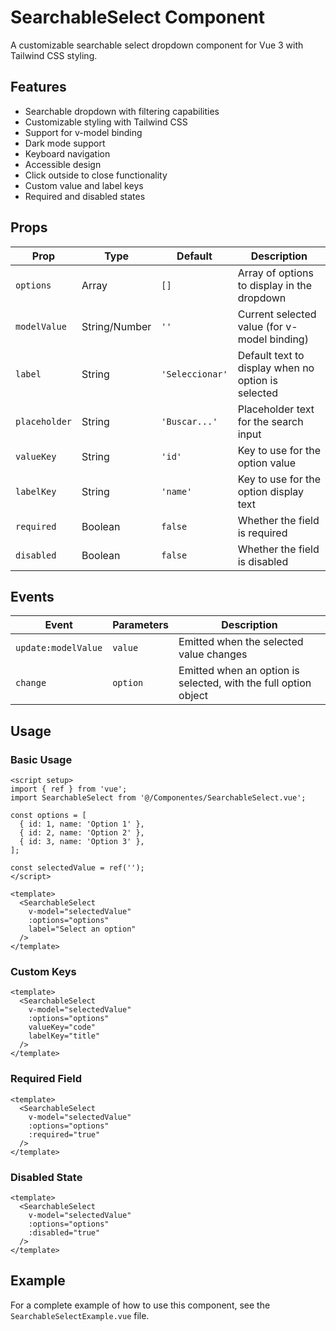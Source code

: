 # SearchableSelect Component

A customizable searchable select dropdown component for Vue 3 with Tailwind CSS styling.

## Features

- Searchable dropdown with filtering capabilities
- Customizable styling with Tailwind CSS
- Support for v-model binding
- Dark mode support
- Keyboard navigation
- Accessible design
- Click outside to close functionality
- Custom value and label keys
- Required and disabled states

## Props

| Prop | Type | Default | Description |
|------|------|---------|-------------|
| `options` | Array | `[]` | Array of options to display in the dropdown |
| `modelValue` | String/Number | `''` | Current selected value (for v-model binding) |
| `label` | String | `'Seleccionar'` | Default text to display when no option is selected |
| `placeholder` | String | `'Buscar...'` | Placeholder text for the search input |
| `valueKey` | String | `'id'` | Key to use for the option value |
| `labelKey` | String | `'name'` | Key to use for the option display text |
| `required` | Boolean | `false` | Whether the field is required |
| `disabled` | Boolean | `false` | Whether the field is disabled |

## Events

| Event | Parameters | Description |
|-------|------------|-------------|
| `update:modelValue` | `value` | Emitted when the selected value changes |
| `change` | `option` | Emitted when an option is selected, with the full option object |

## Usage

### Basic Usage

```vue
<script setup>
import { ref } from 'vue';
import SearchableSelect from '@/Componentes/SearchableSelect.vue';

const options = [
  { id: 1, name: 'Option 1' },
  { id: 2, name: 'Option 2' },
  { id: 3, name: 'Option 3' },
];

const selectedValue = ref('');
</script>

<template>
  <SearchableSelect
    v-model="selectedValue"
    :options="options"
    label="Select an option"
  />
</template>
```

### Custom Keys

```vue
<template>
  <SearchableSelect
    v-model="selectedValue"
    :options="options"
    valueKey="code"
    labelKey="title"
  />
</template>
```

### Required Field

```vue
<template>
  <SearchableSelect
    v-model="selectedValue"
    :options="options"
    :required="true"
  />
</template>
```

### Disabled State

```vue
<template>
  <SearchableSelect
    v-model="selectedValue"
    :options="options"
    :disabled="true"
  />
</template>
```

## Example

For a complete example of how to use this component, see the `SearchableSelectExample.vue` file.
